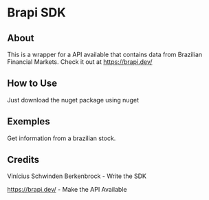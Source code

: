 ﻿# Brapi SDK

## About

This is a wrapper for a API available that contains data from Brazilian Financial Markets.
Check it out at <https://brapi.dev/>

## How to Use

Just download the nuget package using nuget

## Exemples

Get information from a brazilian stock.

## Credits

Vinícius Schwinden Berkenbrock - Write the SDK

<https://brapi.dev/> - Make the API Available
